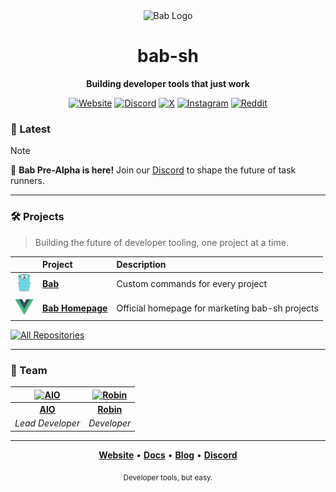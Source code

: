 <div align="center">

<img src="https://cdn.bab.sh/l/favicon" alt="Bab Logo" width="120"/>

<h1>bab-sh</h1>

**Building developer tools that just work**

[![Website](https://img.shields.io/badge/bab.sh-000000?style=for-the-badge&logo=safari&logoColor=white)](https://bab.sh)
[![Discord](https://img.shields.io/badge/Discord-5865F2?style=for-the-badge&logo=discord&logoColor=white)](https://discord.bab.sh)
[![X](https://img.shields.io/badge/X-000000?style=for-the-badge&logo=x&logoColor=white)](https://x.com/Bab42821558638)
[![Instagram](https://img.shields.io/badge/Instagram-E4405F?style=for-the-badge&logo=instagram&logoColor=white)](https://instagram.com/babshdev)
[![Reddit](https://img.shields.io/badge/Reddit-FF4500?style=for-the-badge&logo=reddit&logoColor=white)](https://reddit.com/r/babsh)

</div>

### 📢 Latest

> [!NOTE]
> 🚀 **Bab Pre-Alpha is here!** Join our [Discord](https://discord.bab.sh) to shape the future of task runners.

---

### 🛠️ Projects

> Building the future of developer tooling, one project at a time.

|                                                                                                                  | Project                                                    | Description                                     |
|:----------------------------------------------------------------------------------------------------------------:|:-----------------------------------------------------------|:------------------------------------------------|
|    <img src="https://raw.githubusercontent.com/devicons/devicon/master/icons/go/go-original.svg" width="30"/>    | **[Bab](https://github.com/bab-sh/bab)**                   | Custom commands for every project               |
| <img src="https://raw.githubusercontent.com/devicons/devicon/master/icons/vuejs/vuejs-original.svg" width="30"/> | **[Bab Homepage](https://github.com/bab-sh/bab-homepage)** | Official homepage for marketing bab-sh projects |

[![All Repositories](https://img.shields.io/badge/View_All_Projects-000000?style=for-the-badge&logo=github&logoColor=white)](https://github.com/orgs/bab-sh/repositories)


---

### 👥 Team

| <a href="https://github.com/aiomayo"><img src="https://avatars.githubusercontent.com/u/69240351" width="100" alt="AIO"/></a> | <a href="https://github.com/robin-engels"><img src="https://avatars.githubusercontent.com/u/103217628" width="100" alt="Robin"/></a> |
|:----------------------------------------------------------------------------------------------------------------------------:|:------------------------------------------------------------------------------------------------------------------------------------:|
|                                            **[AIO](https://github.com/aiomayo)**                                             |                                             **[Robin](https://github.com/robin-engels)**                                             |
|                                                       *Lead Developer*                                                       |                                                             *Developer*                                                              |

---

<div align="center">

[**Website**](https://bab.sh) • [**Docs**](https://docs.bab.sh) • [**Blog**](https://blog.bab.sh) • [**Discord**](https://discord.bab.sh)

</div>

<div align="center">

<sub>Developer tools, but easy.</sub>

</div>
